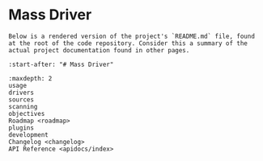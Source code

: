 Mass Driver
===========

```{note}
Below is a rendered version of the project's `README.md` file, found at the root of the code repository. Consider this a summary of the actual project documentation found in other pages.
```

```{include} ../../README.md
:start-after: "# Mass Driver"
```

```{toctree}
:maxdepth: 2
usage
drivers
sources
scanning
objectives
Roadmap <roadmap>
plugins
development
Changelog <changelog>
API Reference <apidocs/index>
```
